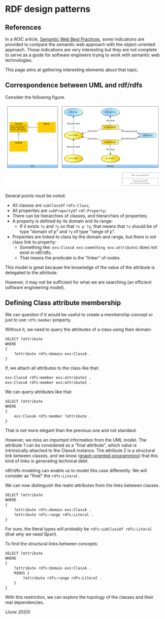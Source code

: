 # RDF design patterns

## References

In a W3C article, [Semantic Web Best Practices](https://www.w3.org/2001/sw/BestPractices/), some indications are provided to compare the semantic web approach with the object-oriented approach. Those indications are very interesting but they are not complete to serve as a guide for software engineers trying to work with semantic web technologies.

This page aims at gathering interesting elements about that topic.

## Correspondence between UML and rdf/rdfs

Consider the following figure.

![UML versus rdf/rdfs](../yed/uml-rdf-rdfs.png)

Several points must be noted:

  * All classes are `subClassOf` `rdfs:Class`;
  * All properties are `subPropertyOf` `rdf:Property`;
  * There can be hierarchies of classes, and hierarchies of properties;
  * A property is defined by its domain and its range:
    * If it exists `?x` and `?y` so that `?x p ?y`, that means that `?x` should be of type "domain of p" and `?y` of type "range of p".
  * Properties are linked to class by the domain and range, but there is not class link to property:
    * Something like: `exs:ClassA exs:something exs:attribute1` does not exist in rdf/rdfs.
    * That means the predicate is the "linker" of nodes.

This model is great because the knowledge of the value of the attribute is delegated to the attribute.

However, it may not be sufficient for what we are searching (an efficient software engineering model).

## Defining Class attribute membership

We can question if it would be useful to create a membership concept or just to use `rdfs:member` property.

Without it, we need to query the attributes of a class using their domain:

```
SELECT ?attribute
WHERE
{
    ?attribute rdfs:domain exs:ClassA .
}
```

If, we attach all attributes to the class like that:

```
exs:ClassA rdfs:member exs:attribute1 .
exs:ClassA rdfs:member exs:attribute2 .
```
We can query attributes like that:
```
SELECT ?attribute
WHERE
{
    exs:ClassA rdfs:member ?attribute .
}
```

That is not more elegant than the previous one and not standard.

However, we miss an important information from the UML model. The attribute 1 can be considered as a "final attribute", which value is intrinsically attached to the ClassA instance. The attribute 2 is a structural link between classes, and we know ([graph-oriented programming](../graph/first-article.md)) that this kind of links is generating technical debt.

rdf/rdfs modeling can enable us to model this case differently. We will consider as "final" the `rdfs:Literal`.

We can now distinguish the realm attributes from the links between classes.

```
SELECT ?attribute
WHERE
{
    ?attribute rdfs:domain exs:ClassA .
    ?attribute rdfs:range rdfs:Literal .
}
```

For sure, the literal types will probably be `rdfs:subClassOf rdfs:Literal` (that why we need Sparl).

To find the structural links between concepts:

```
SELECT ?attribute
WHERE
{
    ?attribute rdfs:domain exs:ClassA .
    MINUS {
        ?attribute rdfs:range rdfs:Literal .
    }
}
```

With this restriction, we can explore the topology of the classes and their real dependencies.


*(June 2020)*